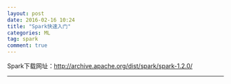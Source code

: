 ```yaml
---
layout: post
date: 2016-02-16 10:24
title: "Spark快速入门"
categories: ML 
tag: spark
comment: true
---
```



Spark下载网址：http://archive.apache.org/dist/spark/spark-1.2.0/


---

